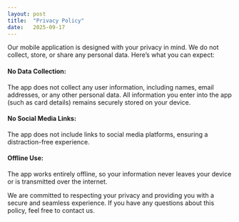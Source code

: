 ```yaml
---
layout: post
title:  "Privacy Policy"
date:   2025-09-17
---
```


Our mobile application is designed with your privacy in mind. We do not collect, store, or share any personal data. Here’s what you can expect:

#### No Data Collection:
The app does not collect any user information, including names, email addresses, or any other personal data. All information you enter into the app (such as card details) remains securely stored on your device.
#### No Social Media Links:
The app does not include links to social media platforms, ensuring a distraction-free experience.
#### Offline Use:
The app works entirely offline, so your information never leaves your device or is transmitted over the internet.

We are committed to respecting your privacy and providing you with a secure and seamless experience. If you have any questions about this policy, feel free to contact us.
